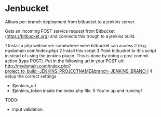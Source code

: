 Jenbucket
=========

Allows per-branch deployment from bitbucket to a jenkins server.

Gets an incoming POST service request from Bitbucket (https://bitbucket.org)
and connects this trough to a jenkins build.

1 Install a php webserver somewhere were bitbucket can access it (e.g. mydomain.com/index.php)
2 Install this script
3 Point bitbucket to this script in stead of using the jenkins plugin.
This is done by doing a post commit action (type POST).
Put in the following url in your POST url: http://mydomain.com/index.php?project_to_build=JENKINS_PROJECTNAME&branch=JENKINS_BRANCH
4 setup the correct settings
- $jenkins_url
- $jenkins_token inside the index.php file.
5 You're up and running!


TODO:
- input validation.
